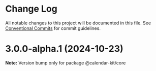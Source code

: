 # Change Log

All notable changes to this project will be documented in this file.
See [Conventional Commits](https://conventionalcommits.org) for commit guidelines.

# 3.0.0-alpha.1 (2024-10-23)

**Note:** Version bump only for package @calendar-kit/core
